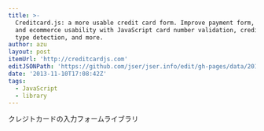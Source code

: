 ```yaml
---
title: >-
  Creditcard.js: a more usable credit card form. Improve payment form, checkout,
  and ecommerce usability with JavaScript card number validation, credit card
  type detection, and more.
author: azu
layout: post
itemUrl: 'http://creditcardjs.com'
editJSONPath: 'https://github.com/jser/jser.info/edit/gh-pages/data/2013/11/index.json'
date: '2013-11-10T17:08:42Z'
tags:
  - JavaScript
  - library
---
```

クレジトカードの入力フォームライブラリ
